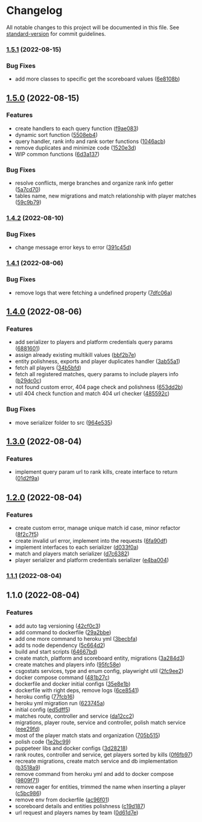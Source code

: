 # Changelog

All notable changes to this project will be documented in this file. See [standard-version](https://github.com/conventional-changelog/standard-version) for commit guidelines.

### [1.5.1](https://github.com/marcelosj3/project-csgo-dashboard-rank/compare/v1.5.0...v1.5.1) (2022-08-15)


### Bug Fixes

* add more classes to specific get the scoreboard values ([6e8108b](https://github.com/marcelosj3/project-csgo-dashboard-rank/commit/6e8108b791a0c60fc3e888e908f8706f8cfdb1ee))

## [1.5.0](https://github.com/marcelosj3/project-csgo-dashboard-rank/compare/v1.4.2...v1.5.0) (2022-08-15)


### Features

* create handlers to each query function ([f9ae083](https://github.com/marcelosj3/project-csgo-dashboard-rank/commit/f9ae08385d278ca33d589058f02e482b928d0f6d))
* dynamic sort function ([5508eb4](https://github.com/marcelosj3/project-csgo-dashboard-rank/commit/5508eb4e4cfc4a367d4d382698ef6d5e70e368c1))
* query handler, rank info and rank sorter functions ([1046acb](https://github.com/marcelosj3/project-csgo-dashboard-rank/commit/1046acb45cca89b285225c2869ad1ddcf9e69d84))
* remove duplicates and minimize code ([1520e3d](https://github.com/marcelosj3/project-csgo-dashboard-rank/commit/1520e3dbea1ef943d95ea69b49d3fe5949803953))
* WIP common functions ([6d3a137](https://github.com/marcelosj3/project-csgo-dashboard-rank/commit/6d3a1379a0acea9ef3f0d760ab780e7e6fa76409))


### Bug Fixes

* resolve conflicts, merge branches and organize rank info getter ([5a7cd70](https://github.com/marcelosj3/project-csgo-dashboard-rank/commit/5a7cd708f5e415fffc25aa8d0325e72656b25b7c))
* tables name, new migrations and match relationship with player matches ([59c9b79](https://github.com/marcelosj3/project-csgo-dashboard-rank/commit/59c9b79d9f020ba4444f176e2e3c613b0250993a))

### [1.4.2](https://github.com/marcelosj3/project-csgo-dashboard-rank/compare/v1.4.1...v1.4.2) (2022-08-10)


### Bug Fixes

* change message error keys to error ([391c45d](https://github.com/marcelosj3/project-csgo-dashboard-rank/commit/391c45df9c5df4f55764f9be6a44db106e88519a))

### [1.4.1](https://github.com/marcelosj3/csgodashboardrank/compare/v1.4.0...v1.4.1) (2022-08-06)


### Bug Fixes

* remove logs that were fetching a undefined property ([7dfc06a](https://github.com/marcelosj3/csgodashboardrank/commit/7dfc06a7e9c4ddcbb44e580418f3994009aadd23))

## [1.4.0](https://github.com/marcelosj3/csgodashboardrank/compare/v1.3.0...v1.4.0) (2022-08-06)


### Features

* add serializer to players and platform credentials query params ([6881601](https://github.com/marcelosj3/csgodashboardrank/commit/688160183a81a14b03ce6238f4e6338b0b4a850b))
* assign already existing multikill values ([bbf2b7e](https://github.com/marcelosj3/csgodashboardrank/commit/bbf2b7e63889dd6fc1483ea89302ade1e306eecb))
* entity polishness, exports and player duplicates handler ([3ab55a1](https://github.com/marcelosj3/csgodashboardrank/commit/3ab55a12cd638e3e06bb6946fa48436e98cf6cb6))
* fetch all players ([34b5bfd](https://github.com/marcelosj3/csgodashboardrank/commit/34b5bfd1c9e0fbc363c69818a6c19386f386b6db))
* fetch all registered matches, query params to include players info ([b29dc0c](https://github.com/marcelosj3/csgodashboardrank/commit/b29dc0c9f27dac3adbcba6bd326eabdcbef3f194))
* not found custom error, 404 page check and polishness ([653dd2b](https://github.com/marcelosj3/csgodashboardrank/commit/653dd2b7ddb8e46f5a6d185e502a89738b0d5ec1))
* util 404 check function and match 404 url checker ([485592c](https://github.com/marcelosj3/csgodashboardrank/commit/485592c890cea3da8336be9fe105bb5e433c9725))


### Bug Fixes

* move serializer folder to src ([964e535](https://github.com/marcelosj3/csgodashboardrank/commit/964e535ad09ab98540d696bee66170329e400cbb))

## [1.3.0](https://github.com/marcelosj3/csgodashboardrank/compare/v1.2.0...v1.3.0) (2022-08-04)


### Features

* implement query param url to rank kills, create interface to return ([01d2f9a](https://github.com/marcelosj3/csgodashboardrank/commit/01d2f9aacf69f315b6ef1fddd5d4a8f1b43c0e6e))

## [1.2.0](https://github.com/marcelosj3/csgodashboardrank/compare/v1.1.1...v1.2.0) (2022-08-04)


### Features

* create custom error, manage unique match id case, minor refactor ([8f2c7f5](https://github.com/marcelosj3/csgodashboardrank/commit/8f2c7f540c123712425e97a485061a741d665022))
* create invalid url error, implement into the requests ([6fa90df](https://github.com/marcelosj3/csgodashboardrank/commit/6fa90dfb870b93d74c1c67cb51d078a83b634324))
* implement interfaces to each serializer ([d033f0a](https://github.com/marcelosj3/csgodashboardrank/commit/d033f0abf6f696fb2a39a004d0f1cab4f124148d))
* match and players match serializer ([d7c6382](https://github.com/marcelosj3/csgodashboardrank/commit/d7c6382702be1ef5492180f8f06f45cf6825f5f4))
* player serializer and platform credentials serializer ([e4ba004](https://github.com/marcelosj3/csgodashboardrank/commit/e4ba0040bb63ebccabebd8c0043ff3b32ea56697))

### [1.1.1](https://github.com/marcelosj3/csgodashboardrank/compare/v1.1.0...v1.1.1) (2022-08-04)

## 1.1.0 (2022-08-04)


### Features

* add auto tag versioning ([42cf0c3](https://github.com/marcelosj3/csgodashboardrank/commit/42cf0c3bb3229ec6a22f4c1070cff57ade4c4255))
* add command to dockerfile ([29a2bbe](https://github.com/marcelosj3/csgodashboardrank/commit/29a2bbe0ff1e5b91f6f79fedea450bf55aef4cde))
* add one more command to heroku yml ([3becbfa](https://github.com/marcelosj3/csgodashboardrank/commit/3becbfa4fbb8006fd7988dc75702f2a2819e73ef))
* add ts node dependency ([5c664d2](https://github.com/marcelosj3/csgodashboardrank/commit/5c664d2f7072d809b26bc4952be189c4d9c7d32f))
* build and start scripts ([64667bd](https://github.com/marcelosj3/csgodashboardrank/commit/64667bdd2860470c591ad63d07661dea656a1121))
* create match, platform and scoreboard entity, migrations ([3a284d3](https://github.com/marcelosj3/csgodashboardrank/commit/3a284d3ab5b626470ec0ab223af9c867ee0bcc0c))
* create matches and players info ([95fc58e](https://github.com/marcelosj3/csgodashboardrank/commit/95fc58eebf9b90d5fca83d46c8152cdbbe92145a))
* csgostats services, type and enum config, playwright util ([2fc9ee2](https://github.com/marcelosj3/csgodashboardrank/commit/2fc9ee2efebe2b26c3c4f9c8dc3e0be9c67ebfd5))
* docker compose command ([481b27c](https://github.com/marcelosj3/csgodashboardrank/commit/481b27cc9de9b059645e82b28cf951869567d5a3))
* dockerfile and docker initial configs ([35e8e1b](https://github.com/marcelosj3/csgodashboardrank/commit/35e8e1baa601219896f684bb39c2ba67e46d8dd3))
* dockerfile with right deps, remove logs ([6ce8541](https://github.com/marcelosj3/csgodashboardrank/commit/6ce85410266660bb5e25abd0babf3aee5c64a8ce))
* heroku config ([77fcb16](https://github.com/marcelosj3/csgodashboardrank/commit/77fcb168d31c61d4169e37f3573a301e3ab3333f))
* heroku yml migration run ([623745a](https://github.com/marcelosj3/csgodashboardrank/commit/623745a88bf6e4b49191cef44ef518d9da0f1278))
* initial config ([ed5dff5](https://github.com/marcelosj3/csgodashboardrank/commit/ed5dff56a4586a50cc811bfd339f3ac6e04e9a56))
* matches route, controller and service ([da12cc2](https://github.com/marcelosj3/csgodashboardrank/commit/da12cc20bca4a15929aa519a53c0d3e335a21c08))
* migrations, player route, service and controller, polish match service ([eee29fd](https://github.com/marcelosj3/csgodashboardrank/commit/eee29fd959b08ffec7e23d927de57c5a6b165e9a))
* most of the player match stats and organization ([705b515](https://github.com/marcelosj3/csgodashboardrank/commit/705b51537e4f7758f79595b95bf77ff7e691b2d1))
* polish code ([1e2bc99](https://github.com/marcelosj3/csgodashboardrank/commit/1e2bc99174bbe233a124b65654b57559f2627feb))
* puppeteer libs and docker configs ([3d28218](https://github.com/marcelosj3/csgodashboardrank/commit/3d282181425bb25e5dc34b23f0f9007076450e1f))
* rank routes, controller and service, get players sorted by kills ([0f6fb97](https://github.com/marcelosj3/csgodashboardrank/commit/0f6fb978f26e5dbd85cc9f0ca43fde2b0d1ec2ed))
* recreate migrations, create match service and db implementation ([b3518a9](https://github.com/marcelosj3/csgodashboardrank/commit/b3518a916c027b34e1ba0a96fd31030a64fc6ff0))
* remove command from heroku yml and add to docker compose ([9809f71](https://github.com/marcelosj3/csgodashboardrank/commit/9809f719e0f68a72e415f416d481c1262647d597))
* remove eager for entities, trimmed the name when inserting a player ([c5bc986](https://github.com/marcelosj3/csgodashboardrank/commit/c5bc986724df97301279b9412e14500bfa20910c))
* remove env from dockerfile ([ac96f01](https://github.com/marcelosj3/csgodashboardrank/commit/ac96f01fb52745fcffecf8118331be5d8d4a3d6d))
* scoreboard details and entities polishness ([c19d187](https://github.com/marcelosj3/csgodashboardrank/commit/c19d187426674fdc2801bb8ecd65265379d27126))
* url request and players names by team ([0d61d7e](https://github.com/marcelosj3/csgodashboardrank/commit/0d61d7edc362101a83de452198664d15dc5ad0de))
